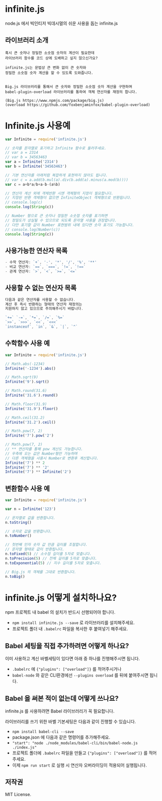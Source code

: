 # infinite.js

node.js 에서 빅인티저 빅데시멀의 쉬운 사용을 돕는 infinite.js

## 라이브러리 소개

```
혹시 큰 숫자나 정밀한 소숫점 숫자의 계산이 필요한데
라이브러리 함수를 코드 상에 도배하고 싶지 않으신가요?

infinite.js는 문법상 큰 변화 없이 큰 숫자와
정밀한 소숫점 숫자 계산을 할 수 있도록 도와줍니다.


Big.js 라이브러리를 통해서 큰 숫자와 정밀한 소숫점 숫자 계산을 구현하며
babel-plugin-overload 라이브러리를 통하여 객체 연산자를 재정의 합니다.

(Big.js https://www.npmjs.com/package/big.js)
(overload https://github.com/foxbenjaminfox/babel-plugin-overload)
```

# Infinite.js 사용예
```js
var Infinite = require('infinite.js')

// 숫자를 문자열로 표기하고 Infinite 함수로 둘러주세요.
// var a = 2314
// var b = 34563463
var a = Infinite('2314')
var b = Infinite('34563463')

// 기본 연산자를 아래처럼 복잡하게 표현하지 않아도 됩니다.
// var c = a.add(b.mul(a).div(b.add(a).minus(a.mod(b))))
var c = a+b*a/b+a-b-(a%b)

// 연산자 계산 외에 객체반환 시엔 객체형의 지정이 필요합니다.
// 지정된 반환 객체형이 없으면 InfiniteObject 객체형으로 반환됩니다.
// console.log(c)
console.log(String(c))

// Number 형으로 큰 숫자나 정밀한 소숫점 숫자를 표기하면
// 정밀도가 상실될 수 있으므로 되도록 문자열 사용을 권장합니다.
// 다만 표기할 값이 Number 표현범위 내에 있다면 숫자 표기도 가능합니다.
// console.log(Number(c))
console.log(String(c))
```

## 사용가능한 연산자 목록
```js
- 수학 연산자: `+`, '-', '*', '/', '%', '**'
- 비교 연산자: `==`, `===`, `!=`, `!==`
- 관계 연산자: `>`, `<`, `>=`, `<=`
```

## 사용할 수 없는 연산자 목록
```js
다음과 같은 연산자를 사용할 수 없습니다.
계산 후 즉시 반환하는 형태의 연산자 재정의는
지원하지 않고 있으므로 주의해주시기 바랍니다.

`+=` `-=`, `*=`, `/=`, `%=`
`>>`, `>>>`, `<<`, `<<<` 
`instanceof`, `in`, `&`, `|`, `^`
```

## 수학함수 사용 예
```js
var Infinite = require('infinite.js')

// Math.abs(-1234)
Infinite('-1234').abs()

// Math.sqrt(9)
Infinite('9').sqrt()

// Math.round(31.6)
Infinite('31.6').round()

// Math.floor(31.9)
Infinite('31.9').floor()

// Math.ceil(31.2)
Infinite('31.2').ceil()

// Math.pow(7, 2)
Infinite('7').pow('2')

// Math.pow(7, 2)
// ** 연산자를 통해 pow 계산도 가능합니다.
// 우측에 오는 값은 Number형만 가능하며
// 다른 객체형을 사용시 Number로 변환후 계산합니다.
Infinite('7') ** 2
Infinite('7') ** '2'
Infinite('7') ** Infinite('2')
```

## 변환함수 사용 예
```js
var Infinite = require('infinite.js')

var n = Infinite('123')

// 문자열로 값을 반환합니다.
n.toString()

// 숫자로 값을 반환합니다.
n.toNumber()

// 첫번째 인자 숫자 값 만큼 길이를 조절합니다.
// 문자열 형태로 값이 반환됩니다.
n.toFixed(5) // 소수점 길이를 5자로 맞춥니다.
n.toPrecision(5) // 전체 길이를 5자로 맞춥니다.
n.toExponential(5) // 지수 길이를 5자로 맞춥니다.

// Big.js 의 객체를 그대로 반환합니다.
n.toBig()
```

# infinite.js 어떻게 설치하나요?

npm 프로젝트 내 babel 의 설치가 반드시 선행되어야 합니다.

- `npm install infinite.js --save` 로 라이브러리를 설치해주세요.
- 프로젝트 폴더 내 `.babelrc` 파일을 복사한 후 붙여넣기 해주세요.


## Babel 세팅을 직접 추가하려면 어떻게 하나요?

이미 사용하고 계신 바벨세팅이 있다면 아래 중 하나를 진행해주시면 됩니다.

- `.babelrc` 에 `{"plugins": ["overload"]}` 를 적어주시거나
- `babel-node` 와 같은 CLI환경에선  `--plugins overload` 를 뒤에 붙여주시면 됩니다.

## Babel 을 써본 적이 없는데 어떻게 쓰나요?

infinite.js 를 사용하려면 Babel 라이브러리가 꼭 필요합니다.

라이브러리를 쓰기 위한 바벨 기본세팅은 다음과 같이 진행할 수 있습니다.
- `npm install babel-cli --save`
- package.json 에 다음과 같은 명령어를 추가해주세요.
- `"start": "node ./node_modules/babel-cli/bin/babel-node.js ./index.js"`
- 프로젝트 폴더에 `.babelrc` 파일을 만들고 `{"plugins": ["overload"]}` 를 적어주세요.
- 이제 `npm run start` 로 실행 시 연산자 오버라이딩이 적용되어 실행됩니다.

## 저작권
MIT License.